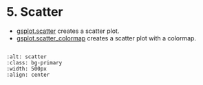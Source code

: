 # 5. Scatter

- [gsplot.scatter](#gsplot.plot.scatter.scatter) creates a scatter plot.
- [gsplot.scatter_colormap](#gsplot.plot.scatter_colormap.scatter_colormap) creates a scatter plot with a colormap.

```{literalinclude} ../../../demo/5_scatter/scatter.py
```

```{image} ../../../demo/5_scatter/scatter.png
:alt: scatter
:class: bg-primary
:width: 500px
:align: center
```
